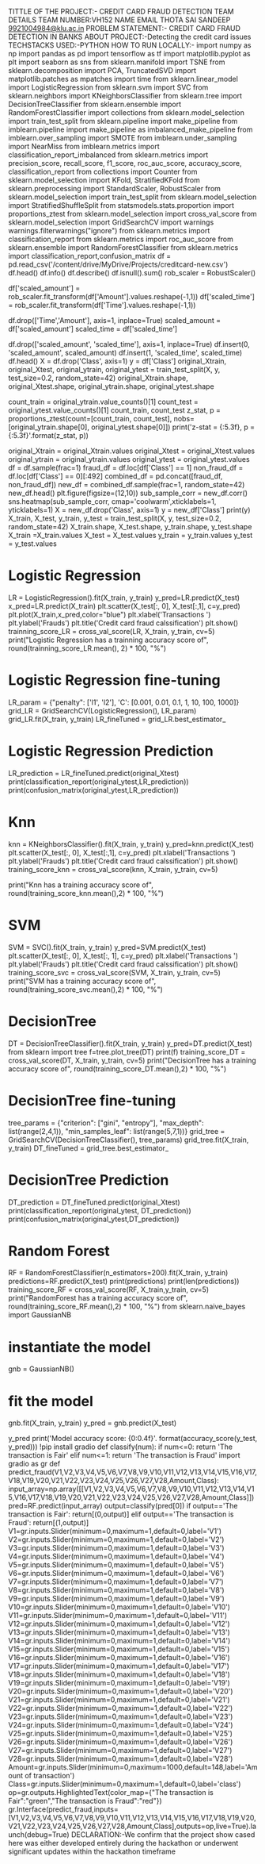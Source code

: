 TITTLE OF THE PROJECT:- CREDIT CARD FRAUD DETECTION
TEAM DETAILS
TEAM NUMBER:VH152
NAME                EMAIL
THOTA SAI SANDEEP    9921004984@klu.ac.in
PROBLEM STATEMENT:- CREDIT CARD FRAUD DETECTION IN BANKS
ABOUT PROJECT:-Detecting the credit card issues 
TECHSTACKS USED:-PYTHON
HOW TO RUN LOCALLY:-
import numpy as np
import pandas as pd
import tensorflow as tf
import matplotlib.pyplot as plt
import seaborn as sns
from sklearn.manifold import TSNE
from sklearn.decomposition import PCA, TruncatedSVD
import matplotlib.patches as mpatches
import time
from sklearn.linear_model import LogisticRegression
from sklearn.svm import SVC
from sklearn.neighbors import KNeighborsClassifier
from sklearn.tree import DecisionTreeClassifier
from sklearn.ensemble import RandomForestClassifier
import collections
from sklearn.model_selection import train_test_split
from sklearn.pipeline import make_pipeline
from imblearn.pipeline import make_pipeline as imbalanced_make_pipeline
from imblearn.over_sampling import SMOTE
from imblearn.under_sampling import NearMiss
from imblearn.metrics import classification_report_imbalanced
from sklearn.metrics import precision_score, recall_score, f1_score, roc_auc_score, accuracy_score, classification_report
from collections import Counter
from sklearn.model_selection import KFold, StratifiedKFold
from sklearn.preprocessing import StandardScaler, RobustScaler
from sklearn.model_selection import train_test_split
from sklearn.model_selection import StratifiedShuffleSplit
from statsmodels.stats.proportion import proportions_ztest
from sklearn.model_selection import cross_val_score
from sklearn.model_selection import GridSearchCV
import warnings
warnings.filterwarnings("ignore")
from sklearn.metrics import classification_report
from sklearn.metrics import roc_auc_score
from sklearn.ensemble import RandomForestClassifier
from sklearn.metrics import classification_report,confusion_matrix
df = pd.read_csv('/content/drive/MyDrive/Projects/creditcard-new.csv')
df.head()
df.info()
df.describe()
df.isnull().sum()
rob_scaler = RobustScaler()

df['scaled_amount'] = rob_scaler.fit_transform(df['Amount'].values.reshape(-1,1))
df['scaled_time'] = rob_scaler.fit_transform(df['Time'].values.reshape(-1,1))

df.drop(['Time','Amount'], axis=1, inplace=True)
scaled_amount = df['scaled_amount']
scaled_time = df['scaled_time']

df.drop(['scaled_amount', 'scaled_time'], axis=1, inplace=True)
df.insert(0, 'scaled_amount', scaled_amount)
df.insert(1, 'scaled_time', scaled_time)
df.head()
X = df.drop('Class', axis=1)
y = df['Class']
original_Xtrain, original_Xtest, original_ytrain, original_ytest = train_test_split(X, y, test_size=0.2, random_state=42)
original_Xtrain.shape, original_Xtest.shape, original_ytrain.shape, original_ytest.shape

count_train = original_ytrain.value_counts()[1]
count_test = original_ytest.value_counts()[1]
count_train, count_test
z_stat, p = proportions_ztest(count=[count_train, count_test], nobs=[original_ytrain.shape[0], original_ytest.shape[0]])
print('z-stat = {:5.3f}, p = {:5.3f}'.format(z_stat, p))

original_Xtrain = original_Xtrain.values
original_Xtest = original_Xtest.values
original_ytrain = original_ytrain.values
original_ytest = original_ytest.values
df = df.sample(frac=1)
fraud_df = df.loc[df['Class'] == 1]
non_fraud_df = df.loc[df['Class'] == 0][:492]
combined_df = pd.concat([fraud_df, non_fraud_df])
new_df = combined_df.sample(frac=1, random_state=42)
new_df.head()
plt.figure(figsize=(12,10))
sub_sample_corr = new_df.corr()
sns.heatmap(sub_sample_corr, cmap='coolwarm',xticklabels=1, yticklabels=1)
X = new_df.drop('Class', axis=1)
y = new_df['Class']
print(y)
X_train, X_test, y_train, y_test = train_test_split(X, y, test_size=0.2, random_state=42)
X_train.shape, X_test.shape, y_train.shape, y_test.shape
X_train =X_train.values
X_test = X_test.values
y_train = y_train.values
y_test = y_test.values
# Logistic Regression
LR = LogisticRegression().fit(X_train, y_train)
y_pred=LR.predict(X_test)
x_pred=LR.predict(X_train)
plt.scatter(X_test[:, 0], X_test[:,1], c=y_pred)
plt.plot(X_train,x_pred,color="blue")
plt.xlabel('Transactions ')
plt.ylabel('Frauds')
plt.title('Credit card fraud calssification')
plt.show()
trainning_score_LR = cross_val_score(LR, X_train, y_train, cv=5)
print("Logistic Regression has a trainning accuracy score of", round(trainning_score_LR.mean(), 2) * 100, "%")
# Logistic Regression fine-tuning
LR_param = {"penalty": ['l1', 'l2'], 'C': [0.001, 0.01, 0.1, 1, 10, 100, 1000]}
grid_LR = GridSearchCV(LogisticRegression(), LR_param)
grid_LR.fit(X_train, y_train)
LR_fineTuned = grid_LR.best_estimator_
# Logistic Regression Prediction
LR_prediction = LR_fineTuned.predict(original_Xtest)
print(classification_report(original_ytest,LR_prediction))
print(confusion_matrix(original_ytest,LR_prediction))
# Knn
knn = KNeighborsClassifier().fit(X_train, y_train)
y_pred=knn.predict(X_test)
plt.scatter(X_test[:, 0], X_test[:,1], c=y_pred)
plt.xlabel('Transactions ')
plt.ylabel('Frauds')
plt.title('Credit card fraud calssification')
plt.show()
training_score_knn = cross_val_score(knn, X_train, y_train, cv=5)

print("Knn has a training accuracy score of", round(training_score_knn.mean(),2) * 100, "%")

# SVM
SVM = SVC().fit(X_train, y_train)
y_pred=SVM.predict(X_test)
plt.scatter(X_test[:, 0], X_test[:, 1], c=y_pred)
plt.xlabel('Transactions ')
plt.ylabel('Frauds')
plt.title('Credit card fraud calssification')
plt.show()
training_score_svc = cross_val_score(SVM, X_train, y_train, cv=5)
print("SVM has a training accuracy score of", round(training_score_svc.mean(),2) * 100, "%")
# DecisionTree
DT = DecisionTreeClassifier().fit(X_train, y_train)
y_pred=DT.predict(X_test)
from sklearn import tree
f=tree.plot_tree(DT)
print(f)
training_score_DT = cross_val_score(DT, X_train, y_train, cv=5)
print("DecisionTree has a training accuracy score of", round(training_score_DT.mean(),2) * 100, "%")
# DecisionTree fine-tuning
tree_params = {"criterion": ["gini", "entropy"], "max_depth": list(range(2,4,1)),
              "min_samples_leaf": list(range(5,7,1))}
grid_tree = GridSearchCV(DecisionTreeClassifier(), tree_params)
grid_tree.fit(X_train, y_train)
DT_fineTuned = grid_tree.best_estimator_
# DecisionTree Prediction
DT_prediction = DT_fineTuned.predict(original_Xtest)
print(classification_report(original_ytest, DT_prediction))
print(confusion_matrix(original_ytest,DT_prediction))
# Random Forest
RF = RandomForestClassifier(n_estimators=200).fit(X_train, y_train)
predictions=RF.predict(X_test)
print(predictions)
print(len(predictions))
training_score_RF = cross_val_score(RF, X_train,y_train, cv=5)
print("RandomForest has a training accuracy score of", round(training_score_RF.mean(),2) * 100, "%")
from sklearn.naive_bayes import GaussianNB


# instantiate the model
gnb = GaussianNB()


# fit the model
gnb.fit(X_train, y_train)
y_pred = gnb.predict(X_test)

y_pred
print('Model accuracy score: {0:0.4f}'. format(accuracy_score(y_test, y_pred)))
!pip install gradio
def classify(num):
  if num<=0:
    return 'The transaction is Fair'
  elif num<=1:
    return 'The transaction is Fraud'
    import gradio as gr
def predict_fraud(V1,V2,V3,V4,V5,V6,V7,V8,V9,V10,V11,V12,V13,V14,V15,V16,V17,V18,V19,V20,V21,V22,V23,V24,V25,V26,V27,V28,Amount,Class):
  input_array=np.array([[V1,V2,V3,V4,V5,V6,V7,V8,V9,V10,V11,V12,V13,V14,V15,V16,V17,V18,V19,V20,V21,V22,V23,V24,V25,V26,V27,V28,Amount,Class]])
  pred=RF.predict(input_array)
  output=classify(pred[0])
  if output=='The transaction is Fair':
    return[(0,output)]
  elif output=='The transaction is Fraud':
    return[(1,output)]
    V1=gr.inputs.Slider(minimum=0,maximum=1,default=0,label='V1')
V2=gr.inputs.Slider(minimum=0,maximum=1,default=0,label='V2')
V3=gr.inputs.Slider(minimum=0,maximum=1,default=0,label='V3')
V4=gr.inputs.Slider(minimum=0,maximum=1,default=0,label='V4')
V5=gr.inputs.Slider(minimum=0,maximum=1,default=0,label='V5')
V6=gr.inputs.Slider(minimum=0,maximum=1,default=0,label='V6')
V7=gr.inputs.Slider(minimum=0,maximum=1,default=0,label='V7')
V8=gr.inputs.Slider(minimum=0,maximum=1,default=0,label='V8')
V9=gr.inputs.Slider(minimum=0,maximum=1,default=0,label='V9')
V10=gr.inputs.Slider(minimum=0,maximum=1,default=0,label='V10')
V11=gr.inputs.Slider(minimum=0,maximum=1,default=0,label='V11')
V12=gr.inputs.Slider(minimum=0,maximum=1,default=0,label='V12')
V13=gr.inputs.Slider(minimum=0,maximum=1,default=0,label='V13')
V14=gr.inputs.Slider(minimum=0,maximum=1,default=0,label='V14')
V15=gr.inputs.Slider(minimum=0,maximum=1,default=0,label='V15')
V16=gr.inputs.Slider(minimum=0,maximum=1,default=0,label='V16')
V17=gr.inputs.Slider(minimum=0,maximum=1,default=0,label='V17')
V18=gr.inputs.Slider(minimum=0,maximum=1,default=0,label='V18')
V19=gr.inputs.Slider(minimum=0,maximum=1,default=0,label='V19')
V20=gr.inputs.Slider(minimum=0,maximum=1,default=0,label='V20')
V21=gr.inputs.Slider(minimum=0,maximum=1,default=0,label='V21')
V22=gr.inputs.Slider(minimum=0,maximum=1,default=0,label='V22')
V23=gr.inputs.Slider(minimum=0,maximum=1,default=0,label='V23')
V24=gr.inputs.Slider(minimum=0,maximum=1,default=0,label='V24')
V25=gr.inputs.Slider(minimum=0,maximum=1,default=0,label='V25')
V26=gr.inputs.Slider(minimum=0,maximum=1,default=0,label='V26')
V27=gr.inputs.Slider(minimum=0,maximum=1,default=0,label='V27')
V28=gr.inputs.Slider(minimum=0,maximum=1,default=0,label='V28')
Amount=gr.inputs.Slider(minimum=0,maximum=1000,default=148,label='Amount of transaction')
Class=gr.inputs.Slider(minimum=0,maximum=1,default=0,label='class')
op=gr.outputs.HighlightedText(color_map={"The transaction is Fair":"green","The transaction is Fraud":"red"})
gr.Interface(predict_fraud,inputs=[V1,V2,V3,V4,V5,V6,V7,V8,V9,V10,V11,V12,V13,V14,V15,V16,V17,V18,V19,V20,V21,V22,V23,V24,V25,V26,V27,V28,Amount,Class],outputs=op,live=True).launch(debug=True)
DECLARATION:-We confirm that the project show cased here was either developed entirely during the hackathon or underwent significant updates within the hackathon timeframe

